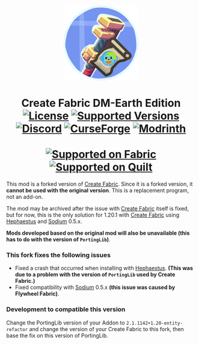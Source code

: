 <p align="center"><img src="icon/400x400.png" alt="Logo" width="200"></p>
<h1 align="center">Create Fabric DM-Earth Edition<br>
	<a href="https://github.com/DM-Earth/create-fabric-dme-edition/blob/master/LICENSE"><img src="https://img.shields.io/github/license/Creators-of-Create/Create?style=flat&color=900c3f" alt="License"></a>
    <a href="https://www.curseforge.com/minecraft/mc-mods/create-fabric/files"><img src="https://cf.way2muchnoise.eu/versions/create-fabric-dme-edition.svg" alt="Supported Versions"></a>
    <a href="https://discord.gg/sHUtFBxVdj"><img src="https://img.shields.io/discord/620934202875183104?color=5865f2&label=Discord&style=flat" alt="Discord"></a>
	<a href="https://www.curseforge.com/minecraft/mc-mods/create-fabric-dme-edition"><img src="http://cf.way2muchnoise.eu/create-fabric-dme-edition.svg" alt="CurseForge"></a>
    <a href="https://modrinth.com/mod/create-fabric-dme-edition"><img src="https://img.shields.io/modrinth/dt/create-fabric-dme-edition?logo=modrinth&label=&suffix=%20&style=flat&color=242629&labelColor=5ca424&logoColor=1c1c1c" alt="Modrinth"></a>
    <br><br>
    <a href="https://fabricmc.net/"><img
        src="https://cdn.discordapp.com/attachments/705864145169416313/969720133998239794/fabric_supported.png"
        alt="Supported on Fabric"
        width="200"
    ></a>
    <a href="https://quiltmc.org/"><img
        src="https://cdn.discordapp.com/attachments/705864145169416313/969716884482183208/quilt_supported.png"
        alt="Supported on Quilt"
        width="200"
    ></a>
</h1>

This mod is a forked version of [Create Fabric](https://modrinth.com/mod/create-fabric). Since it is a forked version, it **cannot be used with the original version**.
This is a replacement program, not an add-on.

The mod may be archived after the issue with [Create Fabric](https://modrinth.com/mod/create-fabric) itself is fixed, but for now,
this is the only solution for 1.20.1 with [Create Fabric](https://modrinth.com/mod/create-fabric) using [Hephaestus](https://modrinth.com/mod/hephaestus) and [Sodium](https://modrinth.com/mod/sodium) 0.5.x.

**Mods developed based on the original mod will also be unavailable (this has to do with the version of `PortingLib`)**.

### This fork fixes the following issues
- Fixed a crash that occurred when installing with [Hephaestus](https://modrinth.com/mod/hephaestus). **(This was due to a problem with the version of `PortingLib` used by Create Fabric.)**
- Fixed compatibility with [Sodium](https://modrinth.com/mod/sodium) 0.5.x **(this issue was caused by Flywheel Fabric)**.

### Development to compatible this version
Change the PortingLib version of your Addon to `2.1.1142+1.20-entity-refactor` and change the version of your Create Fabric to this fork,
then base the fix on this version of PortingLib.

